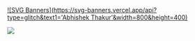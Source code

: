 [![SVG Banners](https://svg-banners.vercel.app/api?type=glitch&text1='Abhishek Thakur'&width=800&height=400)](https://github.com/Akshay090/svg-banners)

![](https://komarev.com/ghpvc/?username=your-github-username)

